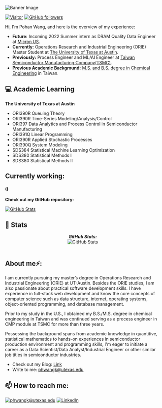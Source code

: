 ![Banner Image](./banner.png)
<!-- <h2 align='center'>Lakshmanan Meiyappan @ Laxmena</h2>
<p align='center'><b>Graduate Student at University of Illinois at Chicago</b></p> -->


[![Visitor](https://visitor-badge.laobi.icu/badge?page_id=phwangktw.phwangktw)](https://github.com/phwangktw) [![GitHub followers](https://img.shields.io/github/followers/phwangktw.svg?style=social&label=Follow)](https://github.com/phwangktw?tab=followers)

Hi, I'm Pohan Wang, and here is the overview of my experience:
- **Future:** Incoming 2022 Summer intern as DRAM Quality Data Engineer at <u>Micron US</u>.
- **Currently:** Operations Research and Industrial Engineering (ORIE) Master Student at <u>The University of Texas at Austin</u>. 
- **Previously:** Process Engineer and ML/AI Engineer at <u>Taiwan Semiconductor Manufacturing Company(TSMC)</u>.
- **Previous Academic Background:** <u>M.S. and B.S. degree in Chemical Engineering</u> in Taiwan.

<h2>💻 Academic Learning</h2>

__The University of Texas at Austin__
- ORI390R Queuing Theory
- ORI390R Time-Series Modeling/Analysis/Control
- ORI397 Data Analytics and Process Control in Semiconductor Manufacturing
- ORI391Q Linear Programming
- ORI390R Applied Stochastic Processes
- ORI390Q System Modeling
- SDS384 Statistical Machine Learning Optimization
- SDS380 Statistical Methods I
- SDS380 Statistical Methods II

<h2>Currently working:</h2>
<h4>()</h4>



__Check out my GitHub repository:__

<div>
  <p>
    <a href="https://github.com/phwangktw/data-course-sample">
      <img src="https://github-readme-stats.vercel.app/api/pin/?username=phwangktw&repo=data-course-sample" alt="GitHub Stats" />
    </a>
</div>

<h2>👀 Stats</h2>

<div>
<!--   <p align="center">
    <b><em>Now listening to:</em></b> <br/>
    <img src="https://spotify-github-profile.vercel.app/api/view?uid=lakshmanan.meiyappan&cover_image=true&theme=novatorem" alt="Now Listenting to" />
  </p> -->
  
  <p align="center">
  <b><em>GitHub Stats:</em></b> <br/>
    <img src="https://github-readme-streak-stats.herokuapp.com/?user=phwangktw" alt="GitHub Stats" /> <br/><br/>
  </p>
</div>

<h2> About me⚡:</h2>

I am currently pursuing my master’s degree in Operations Research and Industrial Engineering (ORIE) at UT-Austin. Besides the ORIE studies, I am also passionate about practical software development skills. I have experience in full-stack web development and know the core concepts of computer science such as data structure, internet, operating systems, object-oriented programming, and database management. 

Prior to my study in the U.S., I obtained my B.S./M.S. degree in chemical engineering in Taiwan and was continued serving as a process engineer in CMP module at TSMC for more than three years. 

Possessing the background spans from academic knowledge in quantitive, statistical mathematics to hands-on experiences in semiconductor production environment and programming skills, I'm eager to initiate a career as a Data Scientist/Data Analyst/Industrial Engineer or other similar job titles in semiconductor industries.
 
- Check out my Blog: [Link](https://empty)
- Write to me: [phwangk@utexas.edu](mailto:phwangk@utexas.edu)

<h2>📫 How to reach me:</h2>

<a href="mailto:phwangk@utexas.edu">![phwangk@utexas.edu](https://img.shields.io/badge/Gmail-D14836?style=for-the-badge&logo=gmail&logoColor=white)</a> <a href="https://www.linkedin.com/in/phwangk/">![LinkedIn](https://img.shields.io/badge/LinkedIn-0077B5?style=for-the-badge&logo=linkedin&logoColor=white)</a>
